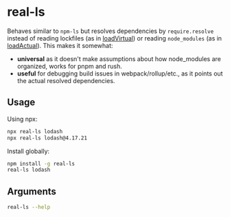 # real-ls

Behaves similar to `npm-ls` but resolves dependencies by `require.resolve` instead of reading lockfiles (as in [loadVirtual][loadVirtual]) or reading `node_modules` (as in [loadActual][loadActual]). This makes it somewhat:

- **universal** as it doesn't make assumptions about how node_modules are organized, works for pnpm and rush.
- **useful** for debugging build issues in webpack/rollup/etc., as it points out the actual resolved dependencies.

## Usage

Using npx:

```bash
npx real-ls lodash
npx real-ls lodash@4.17.21
```

Install globally:

```bash
npm install -g real-ls
real-ls lodash
```

## Arguments

```bash
real-ls --help
```

[loadVirtual]: https://github.com/npm/cli/blob/3a80a7b7d168c23b5e297cba7b47ba5b9875934d/workspaces/arborist/lib/arborist/load-virtual.js#L31
[loadActual]: https://github.com/npm/cli/blob/3a80a7b7d168c23b5e297cba7b47ba5b9875934d/workspaces/arborist/lib/arborist/load-actual.js#L59
